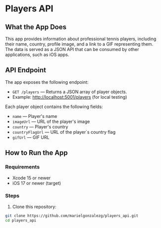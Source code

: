 # Players API

## What the App Does
This app provides information about professional tennis players, including their name, country, profile image, and a link to a GIF representing them. The data is served as a JSON API that can be consumed by other applications, such as iOS apps.

## API Endpoint
The app exposes the following endpoint:

- `GET /players` — Returns a JSON array of player objects.
- Example: [http://localhost:5001/players](http://localhost:5001/players) (for local testing)

Each player object contains the following fields:
- `name` — Player's name
- `imageUrl` — URL of the player's image
- `country` — Player's country
- `countryFlagUrl` — URL of the player´s country flag
- `gifUrl` — GIF URL

## How to Run the App
### Requirements
- Xcode 15 or newer
- iOS 17 or newer (target)

### Steps
1. Clone this repository:

```bash
git clone https://github.com/marielgonzalezg/players_api.git
cd players_api

